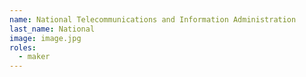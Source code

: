 ```yaml
---
name: National Telecommunications and Information Administration
last_name: National
image: image.jpg
roles:
  - maker
---
```

